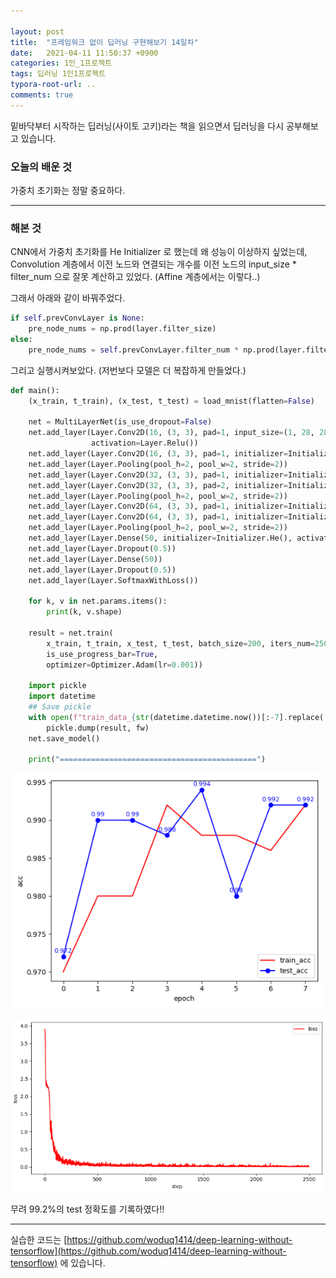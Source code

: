 ```yaml
---

layout: post
title:  "프레임워크 없이 딥러닝 구현해보기 14일차"
date:   2021-04-11 11:50:37 +0900
categories: 1인_1프로젝트
tags: 딥러닝 1인1프로젝트
typora-root-url: ..
comments: true
---
```


밑바닥부터 시작하는 딥러닝(사이토 고키)라는 책을 읽으면서 딥러닝을 다시 공부해보고 있습니다. 



### 오늘의 배운 것

가중치 초기화는 정말 중요하다.



------

### 해본 것

CNN에서 가중치 초기화를 He Initializer 로 했는데 왜 성능이 이상하지 싶었는데, Convolution 계층에서 이전 노드와 연결되는 개수를 이전 노드의 input_size * filter_num 으로 잘못 계산하고 있었다. (Affine 계층에서는 이렇다..)

그래서 아래와 같이 바꿔주었다. 

```python
if self.prevConvLayer is None:
    pre_node_nums = np.prod(layer.filter_size)
else:
    pre_node_nums = self.prevConvLayer.filter_num * np.prod(layer.filter_size)
```



그리고 실행시켜보았다. (저번보다 모델은 더 복잡하게 만들었다.)

```python
def main():
    (x_train, t_train), (x_test, t_test) = load_mnist(flatten=False)

    net = MultiLayerNet(is_use_dropout=False)
    net.add_layer(Layer.Conv2D(16, (3, 3), pad=1, input_size=(1, 28, 28)), initializer=Initializer.He(),
                  activation=Layer.Relu())
    net.add_layer(Layer.Conv2D(16, (3, 3), pad=1, initializer=Initializer.He(), activation=Layer.Relu()))
    net.add_layer(Layer.Pooling(pool_h=2, pool_w=2, stride=2))
    net.add_layer(Layer.Conv2D(32, (3, 3), pad=1, initializer=Initializer.He(), activation=Layer.Relu()))
    net.add_layer(Layer.Conv2D(32, (3, 3), pad=2, initializer=Initializer.He(), activation=Layer.Relu()))
    net.add_layer(Layer.Pooling(pool_h=2, pool_w=2, stride=2))
    net.add_layer(Layer.Conv2D(64, (3, 3), pad=1, initializer=Initializer.He(), activation=Layer.Relu()))
    net.add_layer(Layer.Conv2D(64, (3, 3), pad=1, initializer=Initializer.He(), activation=Layer.Relu()))
    net.add_layer(Layer.Pooling(pool_h=2, pool_w=2, stride=2))
    net.add_layer(Layer.Dense(50, initializer=Initializer.He(), activation=Layer.Relu()))
    net.add_layer(Layer.Dropout(0.5))
    net.add_layer(Layer.Dense(50))
    net.add_layer(Layer.Dropout(0.5))
    net.add_layer(Layer.SoftmaxWithLoss())

    for k, v in net.params.items():
        print(k, v.shape)

    result = net.train(
        x_train, t_train, x_test, t_test, batch_size=200, iters_num=2500, print_epoch=1, evaluate_limit=500,
        is_use_progress_bar=True,
        optimizer=Optimizer.Adam(lr=0.001))

    import pickle
    import datetime
    ## Save pickle
    with open(f"train_data_{str(datetime.datetime.now())[:-7].replace(':', '')}.pickle", "wb") as fw:
        pickle.dump(result, fw)
    net.save_model()

    print("============================================")
```



![2](/assets/images/post/20210411/1.png)

![2](/assets/images/post/20210411/2.png)

무려 99.2%의 test 정확도를 기록하였다!!



------

실습한 코드는 [https://github.com/woduq1414/deep-learning-without-tensorflow](https://github.com/woduq1414/deep-learning-without-tensorflow) 에 있습니다.

